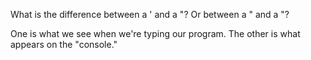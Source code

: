 What is the difference between
a ' and a "?  Or between a " and a \"?

One is what we see when we're typing our program.
The other is what appears on the "console."
